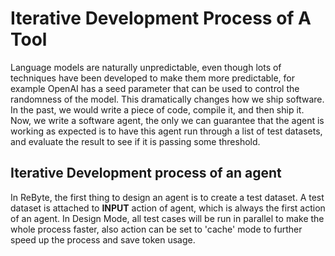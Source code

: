 # Iterative Development Process of A Tool

Language models are naturally unpredictable, even though lots of techniques have been developed to make them more predictable, for example OpenAI has a seed parameter that can be used to control the randomness of the model. This dramatically changes how we ship software. In the past, we would write a piece of code, compile it, and then ship it. Now, we write a software agent, the only we can guarantee that the agent is working as expected is to have this agent run through a list of test datasets, and evaluate the result to see if it is passing some threshold.

## Iterative Development process of an agent

In ReByte, the first thing to design an agent is to create a test dataset. A test dataset is attached to **INPUT** action of agent, which is always the first action of an agent. In Design Mode, all test cases will be run in parallel to make the whole process faster, also action can be set to 'cache' mode to further speed up the process and save token usage.



<figure><img src="../.gitbook/assets/image (13).png" alt=""><figcaption></figcaption></figure>
